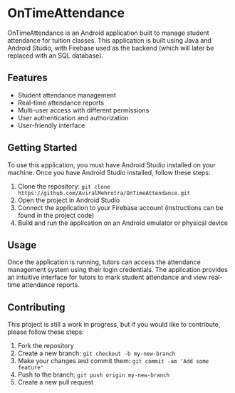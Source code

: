 

# OnTimeAttendance

OnTimeAttendance is an Android application built to manage student attendance for tuition classes. This application is built using Java and Android Studio, with Firebase used as the backend (which will later be replaced with an SQL database).

## Features

- Student attendance management
- Real-time attendance reports
- Multi-user access with different permissions
- User authentication and authorization
- User-friendly interface

## Getting Started

To use this application, you must have Android Studio installed on your machine. Once you have Android Studio installed, follow these steps:

1. Clone the repository: `git clone https://github.com/AviralMehrotra/OnTimeAttendance.git`
2. Open the project in Android Studio
3. Connect the application to your Firebase account (instructions can be found in the project code)
4. Build and run the application on an Android emulator or physical device

## Usage

Once the application is running, tutors can access the attendance management system using their login credentials. The application provides an intuitive interface for tutors to mark student attendance and view real-time attendance reports.

## Contributing

This project is still a work in progress, but if you would like to contribute, please follow these steps:

1. Fork the repository
2. Create a new branch: `git checkout -b my-new-branch`
3. Make your changes and commit them: `git commit -am 'Add some feature'`
4. Push to the branch: `git push origin my-new-branch`
5. Create a new pull request
